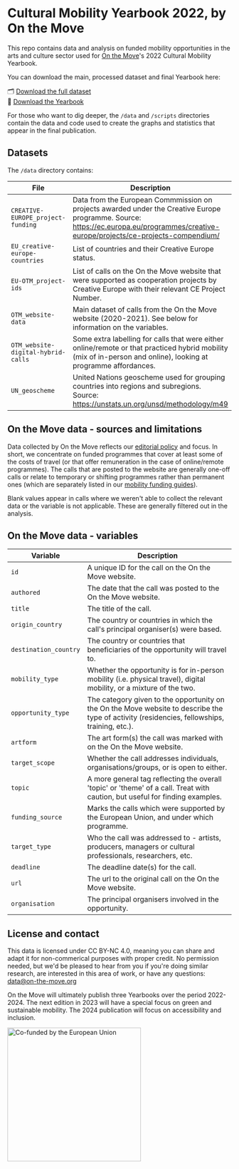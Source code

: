 # Cultural Mobility Yearbook 2022, by On the Move

This repo contains data and analysis on funded mobility opportunities in the arts and culture sector used for [On the Move](https://on-the-move.org)'s 2022 Cultural Mobility Yearbook.

You can download the main, processed dataset and final Yearbook here:

:card_index_dividers: [Download the full dataset](https://on-the-move.org/sites/default/files/library/2022-04/OTM_yearbook-2022-data_2022-04-19.xlsx)\
:blue_book: [Download the Yearbook](https://on-the-move.org/sites/default/files/library/2022-04/OTM_yearbook-2022.pdf) 

For those who want to dig deeper, the `/data` and `/scripts` directories contain the data and code used to create the graphs and statistics that appear in the final publication.

## Datasets

The `/data` directory contains:

| File      | Description |
| ------------- | ------------- |
| `CREATIVE-EUROPE_project-funding`  | Data from the European Commmission on projects awarded under the Creative Europe programme. Source: https://ec.europa.eu/programmes/creative-europe/projects/ce-projects-compendium/  |
| `EU_creative-europe-countries`  |  List of countries and their Creative Europe status. |
| `EU-OTM_project-ids`  | List of calls on the On the Move website that were supported as cooperation projects by Creative Europe with their relevant CE Project Number. |
| `OTM_website-data`  | Main dataset of calls from the On the Move website (2020-2021). See below for information on the variables.  |
| `OTM_website-digital-hybrid-calls`  | Some extra labelling for calls that were either online/remote or that practiced hybrid mobility (mix of in-person and online), looking at programme affordances.  |
| `UN_geoscheme`  | United Nations geoscheme used for grouping countries into regions and subregions. Source: https://unstats.un.org/unsd/methodology/m49 |

## On the Move data - sources and limitations

Data collected by On the Move reflects our [editorial policy](https://on-the-move.org/about/editorial-policy) and focus. In short, we concentrate on funded programmes that cover at least some of the costs of travel (or that offer remuneration in the case of online/remote programmes). The calls that are posted to the website are generally one-off calls or relate to temporary or shifting programmes rather than permanent ones (which are separately listed in our [mobility funding guides](https://on-the-move.org/funding)).

Blank values appear in calls where we weren't able to collect the relevant data or the variable is not applicable. These are generally filtered out in the analysis.

## On the Move data - variables

| Variable      | Description |
| ------------- | ------------- |
| `id`  | A unique ID for the call on the On the Move website.  |
| `authored`  | The date that the call was posted to the On the Move website.  |
| `title`  | The title of the call.  |
| `origin_country`  | The country or countries in which the call's principal organiser(s) were based. |
| `destination_country`  | The country or countries that beneficiaries of the opportunity will travel to.  |
| `mobility_type`  | Whether the opportunity is for in-person mobility (i.e. physical travel), digital mobility, or a mixture of the two.  |
| `opportunity_type`  | The category given to the opportunity on the On the Move website to describe the type of activity (residencies, fellowships, training, etc.).  |
| `artform`  | The art form(s) the call was marked with on the On the Move website.  |
| `target_scope`  | Whether the call addresses individuals, organisations/groups, or is open to either.   |
| `topic`  | A more general tag reflecting the overall 'topic' or 'theme' of a call. Treat with caution, but useful for finding examples.  |
| `funding_source`  | Marks the calls which were supported by the European Union, and under which programme.   |
| `target_type`  | Who the call was addressed to - artists, producers, managers or cultural professionals, researchers, etc.  |
| `deadline`  | The deadline date(s) for the call.  |
| `url`  | The url to the original call on the On the Move website.  |
| `organisation`  | The principal organisers involved in the opportunity.  |

## License and contact

This data is licensed under CC BY-NC 4.0, meaning you can share and adapt it for non-commerical purposes with proper credit. No permission needed, but we'd be pleased to hear from you if you're doing similar research, are interested in this area of work, or have any questions: data@on-the-move.org

On the Move will ultimately publish three Yearbooks over the period 2022-2024. The next edition in 2023 will have a special focus on green and sustainable mobility. The 2024 publication will focus on accessibility and inclusion.

<img src="https://ec.europa.eu/regional_policy/images/information-sources/logo-download-center/eu_co_funded_en.jpg" width="300" height="auto" alt='Co-funded by the European Union'>